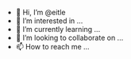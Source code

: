 - 👋 Hi, I’m @eitle
- 👀 I’m interested in ...
- 🌱 I’m currently learning ...
- 💞️ I’m looking to collaborate on ...
- 📫 How to reach me ...

<!---
eitle/eitle is a ✨ special ✨ repository because its `README.md` (this file) appears on your GitHub profile.
You can click the Preview link to take a look at your changes.
--->
